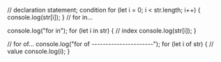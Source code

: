    //  declaration   statement; condition
  for (let i = 0; i < str.length; i++) {
    console.log(str[i]);
  }
  // for in...

  console.log("for in");
  for (let i in str) { // index
    console.log(str[i]);
  }

  // for of...
  console.log("for of ----------------------");
  for (let i of str) { // value
    console.log(i);
  }
